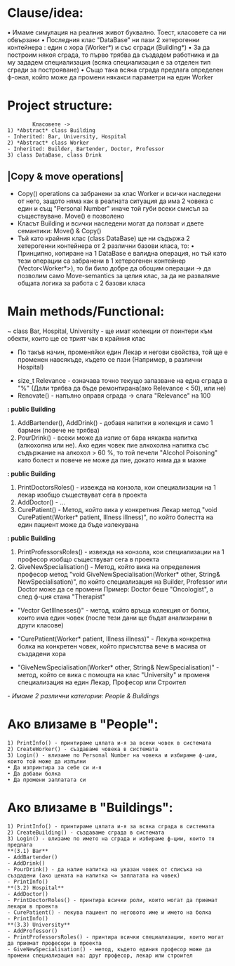 # Clause/idea:
• Имаме симулация на реалния живот буквално. Тоест, класовете са ни обвързани
• Последния клас "DataBase" ни пази 2 хетерогенни контейнера : един с хора (Worker*) и със сгради (Building*)
• За да построим някоя сграда, то първо трябва да създадем работника и да му зададем специализация (всяка специализация е за отделен тип сгради за построяване)
• Също така всяка сграда предлага определен ф-онал, който може да промени някакси параметри на един  Worker 

# Project structure:
```
        Класовете -> 
1) *Abstract* class Building
- Inherited: Bar, University, Hospital
2) *Abstract* class Worker
- Inherited: Builder, Bartender, Doctor, Professor
3) class DataBase, class Drink
```

## |Copy & move operations|
- Copy() operations са забранени за клас Worker и всички наследени от него, защото няма как в реалната ситуация да има 2 човека с един и същ "Personal Number" иначе той губи всеки смисъл за съществуване. Move() е позволено 
- Класът Building и всички наследени могат да ползват и двете семантики: Move() & Copy()
- Тъй като крайния клас (class DataBase) ще ни съдържа 2 хетерогенни контейнера от 2 различни базови класа, то:
• Принципно, копиране на 1 DataBase е валидна операция, но тъй като тези операции са забранени в 1 хетерогенен контейнер (Vector<Worker*>), то би било добре да обощим операции -> да позволим само Move-semantics за целия клас, за да не разваляме общата логика за работа с 2 базови класа

# Main methods/Functional:
~ class Bar, Hospital, University - ще имат колекции от поинтери към обекти, които ще се трият чак в крайния клас 
- По такъв начин, променяйки един Лекар и негови свойства, той ще е променен навсякъде, където се пази (Например, в различни Hospital)

**<class Building>**
- size_t Relevance - означава точно текущо запазване на една сграда в "%" (Дали трябва да бъде ремонтирана(ако Relevance < 50), или не)
- Renovate() - напълно оправя сграда -> слага "Relevance" на 100 

**<class Bar> : public  Building**
1) AddBartender(), AddDrink() - добавя напитки в колекция и само 1 бармен (повече не трябва)
2) PourDrink() - всеки може да изпие от бара някаква напитка (алкохолна или не). Ако един човек пие алкохолна напитка със съдържание на алкохол > 60 %, то той печели "Alcohol Poisoning" като болест и повече не може да пие, докато няма да я махне 

**<class Hospital> : public  Building**
1) PrintDoctorsRoles() - извежда на конзола, кои специализации на 1 лекар изобщо съществуват сега в проекта 
2) AddDoctor() - … 
3) CurePatient() - Метод, който вика у конкретния Лекар метод "void CurePatient(Worker* patient, Illness illness)", по който болестта на един пациент може да бъде излекувана

**<class University> : public  Building**
1) PrintProfessorsRoles() - извежда на конзола, кои специализации на 1   професор изобщо съществуват сега в проекта
2) GiveNewSpecialisation() - Метод, който вика на определения професор метод "void GiveNewSpecialisation(Worker* other, String& NewSpecialisation)",  по който специализация на Builder, Professor или Doctor може да се промени 
     Пример: Doctor беше "Oncologist", а след ф-ция стана "Therapist"

**<class Worker>**
- "Vector<Illness> GetIllnesses()" - метод, който връща колекция от болки, които има един човек (после тези дани ще бъдат анализирани в други класове)

**<class Doctor>**
- "CurePatient(Worker* patient, Illness illness)" - Лекува конкретна болка на конкретен човек, който присътства вече в масива от създадени хора 

**<class Professor>**
- "GiveNewSpecialisation(Worker* other, String& NewSpecialisation)" - метод, който се вика с помощта на клас "University" и променя специализация на един Лекар, Професор или Строител

**<class DataBase>**
*- Имаме 2 различни категории: People & Buildings*

# Ако влизаме в "People":
  ```
1) PrintInfo() - принтираме цялата и-я за всеки човек в системата
2) CreateWorker() - създаваме човека в системата
3) Login() - влизаме по Personal Number на човека и избираме ф-ции, които той може да изпълни
• Да изпринтира за себе си и-я
• Да добави болка 
• Да промени заплатата си 
  ```

# Ако влизаме в "Buildings":
  ```
1) PrintInfo() - принтираме цялата и-я за всяка сграда в системата
2) CreateBuilding() - създаваме сграда в системата
3) Login() - влизаме по името на сграда и избираме ф-ции, които тя предлага
**(3.1) Bar**
- AddBartender()
- AddDrink()
- PourDrink() - да налие напитка на указан човек от списъка на създадени (ако цената на напитка <= заплатата на човек)
- PrintInfo()
**(3.2) Hospital**
- AddDoctor()
- PrintDoctorRoles() - принтира всички роли, които могат да приемат лекари в проекта
- CurePatient() - лекува пациент по неговото име и името на болка 
- PrintInfo()
**(3.3) University**
- AddProfessor()
- PrintProfessorsRoles() - принтира всички специализации, които могат да приемат професори в проекта
- GiveNewSpecialisation() - метод, където единия професор може да промени специализация на: друг професор, лекар или строител
 ```                                                                                                           
